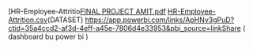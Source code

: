 [HR-Employee-Attritio[FINAL PROJECT AMIT.pdf](https://github.com/user-attachments/files/19314784/FINAL.PROJECT.AMIT.pdf)
[HR-Employee-Attrition.csv](https://github.com/user-attachments/files/19314905/HR-Employee-Attrition.csv)(DATASET)
https://app.powerbi.com/links/ApHNv3gPuD?ctid=35a4ccd2-af3d-4eff-a45e-7806d4e33953&pbi_source=linkShare ( dashboard bu power bi )
